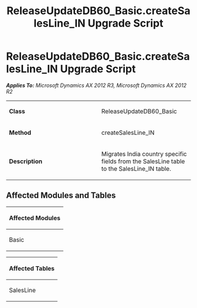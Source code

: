 ﻿---
title: ReleaseUpdateDB60_Basic.createSalesLine_IN Upgrade Script
TOCTitle: ReleaseUpdateDB60_Basic.createSalesLine_IN Upgrade Script
ms:assetid: 60b2e609-07ac-27a1-2057-b0503da5687d
ms:mtpsurl: https://msdn.microsoft.com/en-us/library/JJ719057(v=AX.60)
ms:contentKeyID: 49708597
ms.date: 05/18/2015
mtps_version: v=AX.60
---

# ReleaseUpdateDB60\_Basic.createSalesLine\_IN Upgrade Script 


_**Applies To:** Microsoft Dynamics AX 2012 R3, Microsoft Dynamics AX 2012 R2_

<table>
<colgroup>
<col style="width: 50%" />
<col style="width: 50%" />
</colgroup>
<tbody>
<tr class="odd">
<td><p><strong>Class</strong></p></td>
<td><p>ReleaseUpdateDB60_Basic</p></td>
</tr>
<tr class="even">
<td><p><strong>Method</strong></p></td>
<td><p>createSalesLine_IN</p></td>
</tr>
<tr class="odd">
<td><p><strong>Description</strong></p></td>
<td><p>Migrates India country specific fields from the SalesLine table to the SalesLine_IN table.</p></td>
</tr>
</tbody>
</table>


## Affected Modules and Tables

<table>
<colgroup>
<col style="width: 100%" />
</colgroup>
<thead>
<tr class="header">
<th><p>Affected Modules</p></th>
</tr>
</thead>
<tbody>
<tr class="odd">
<td><p>Basic</p></td>
</tr>
</tbody>
</table>


<table>
<colgroup>
<col style="width: 100%" />
</colgroup>
<thead>
<tr class="header">
<th><p>Affected Tables</p></th>
</tr>
</thead>
<tbody>
<tr class="odd">
<td><p>SalesLine</p></td>
</tr>
</tbody>
</table>

  


